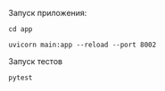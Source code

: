 Запуск приложения: 

`` cd app ``
 
`` uvicorn main:app --reload --port 8002 ``
 
Запуск тестов 

`` pytest ``

